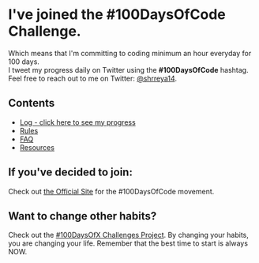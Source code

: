 # I've joined the #100DaysOfCode Challenge.

Which means that I'm committing to coding minimum an hour everyday for 100 days.</br>
I tweet my progress daily on Twitter using the **#100DaysOfCode** hashtag.</br>
Feel free to reach out to me on Twitter: [@shrreya14](https://twitter.com/shrreya14).

## Contents
* [Log - click here to see my progress](log.md)
* [Rules](rules.md)
* [FAQ](FAQ.md)
* [Resources](resources.md)

## If you've decided to join:
Check out [the Official Site](http://100daysofcode.com/) for the #100DaysOfCode movement.

## Want to change other habits? 
Check out the [#100DaysOfX Challenges Project](http://100daysofx.com/). By changing your habits, you are changing your life. Remember that the best time to start is always NOW.

